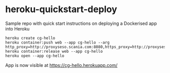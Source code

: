 # heroku-quickstart-deploy
Sample repo with quick start instructions on deploying a Dockerised app into Heroku

```
heroku create cg-hello
heroku container:push web --app cg-hello --arg http_proxy=http://proxyseso.scania.com:8080,https_proxy=http://proxyseso.scania.com:8080
heroku container:release web --app cg-hello
heroku open --app cg-hello
```

App is now visible at https://cg-hello.herokuapp.com/
